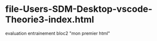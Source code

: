 # file-Users-SDM-Desktop-vscode-Theorie3-index.html
evaluation entrainement bloc2 "mon premier html"
